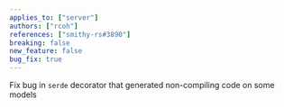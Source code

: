 ```yaml
---
applies_to: ["server"]
authors: ["rcoh"]
references: ["smithy-rs#3890"]
breaking: false
new_feature: false
bug_fix: true
---
```

Fix bug in `serde` decorator that generated non-compiling code on some models
